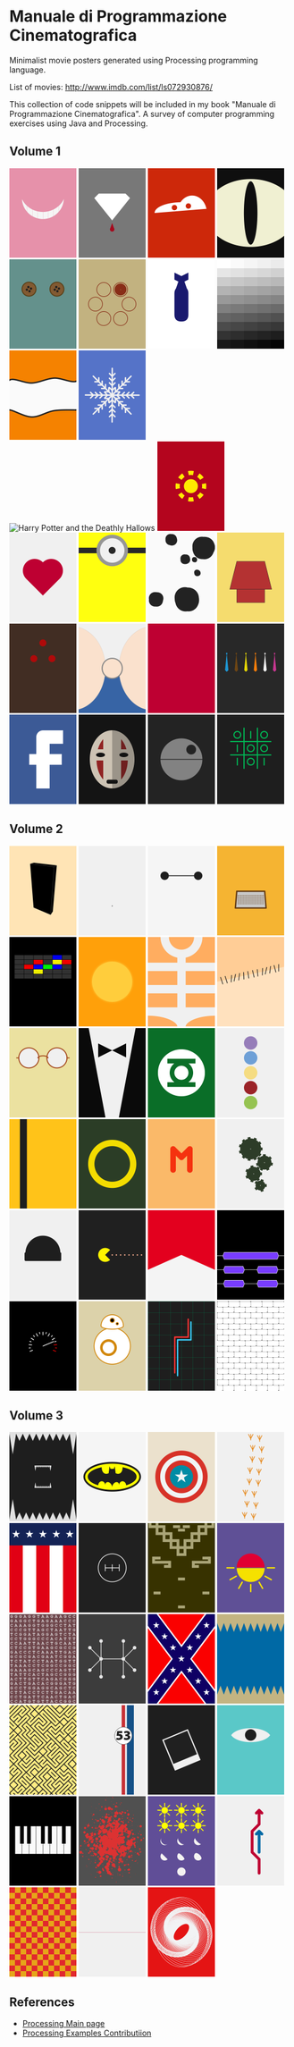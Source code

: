 # Manuale di Programmazione Cinematografica
Minimalist movie posters generated using Processing programming language.

List of movies: http://www.imdb.com/list/ls072930876/

This collection of code snippets will be included in my book "Manuale di Programmazione Cinematografica". A survey of computer programming exercises using Java and Processing.

## Volume 1
<img src="examples/volume1/alice_in_wonderland/alice-in-wonderland.png"  width="120px" title="Alice in Wonderland">
<img src="examples/volume1/blood_diamonds/blood-diamonds.png" width="120px" title="Blood Diamonds">
<img src="examples/volume1/cars/cars.png" width="120px" title="Cars">
<img src="examples/volume1/cat_s_eye/cat's-eye.png" width="120px" title="Cat's Eye">
<img src="examples/volume1/coraline/coraline.png" width="120px" title="Coraline">
<img src="examples/volume1/deer_hunter_the/the-deer-hunter.png"  width="120px" title="The deer hunter">
<img src="examples/volume1/dr_strangelove/dr-strangelove.png" width="120px" title="Dr Strangelove">
<img src="examples/volume1/fifty_shades_of_grey/fifty-shades-of-grey.png" width="120px" title="Fifty shades of gray">
<img src="examples/volume1/finding_nemo/finding-nemo.png"  width="120px" title="Finding Nemo">
<img src="examples/volume1/frozen/frozen.png" width="120px" title="Frozen">
<img src="examplesvolume1//harry_potter_and_the_deathly_hallows/harry-potter-and-the-deathly-hallows.png" width="120px" title="Harry Potter and the Deathly Hallows">
<img src="examples/volume1/iron_man/iron-man.png" width="120px" title="Iron Man">
<img src="examples/volume1/love_story/love-story.png"  width="120px" title="Love story">
<img src="examples/volume1/minions/minions.png" width="120px" title="Minions">
<img src="examples/volume1/one_hundred_and_one_dalmatians/one-hundred-and-one-dalmatians.png" width="120px" title="One hundred and one dalmatians">
<img src="examples/volume1/peanuts_movie_the/the-peanuts-movie.png" width="120px" title="The Peanuts Movie">
<img src="examples/volume1/predator/predator.png" width="120px" title="Predator">
<img src="examples/volume1/pretty_woman/pretty-woman.png" width="120px" title="Pretty Woman">
<img src="examples/volume1/profondo_rosso/profondo-rosso.png"  width="120px" title="Profondo Rosso">
<img src="examples/volume1/reservoir_dogs/reservoir-dogs.png" width="120px" title="Reservoir Dogs">
<img src="examples/volume1/social_network_the/the-social-network.png"  width="120px" title="The Social Network">
<img src="examples/volume1/spirited_away/spirited-away.png"  width="120px" title="Spirited away">
<img src="examples/volume1/star_wars/star-wars.png"  width="120px" title="Star Wars">
<img src="examples/volume1/war_games/war-games.png"  width="120px" title="War Games">


## Volume 2
<img src="examples/x_2001_a_space_odyssey/2001-a-space-odyssey.png" width="120px" title="2001 A space odyssey">
<img src="examples/ant_man/ant-man.png" width="120px" title="Ant Man">
<img src="examples/big_hero_6/big-hero-6.png"  width="120px" title="Big Hero 6">
<img src="examples/charlie_s_angels/charlie-s-angels.png" width="120px" title="Charlie's Angels">
<img src="examples/close_encounters_of_the_third_kind/close-encounters-of-the-third-kind.png" width="120px" title="Close Encounters of the Third Kind">
<img src="examples/dune/dune.png" width="120px" title="Dune">
<img src="examples/fifth_element_the/the-fifth-element.png" width="120px" title="The Fifth Element">
<img src="examples/frankenstein/frankenstein.png" width="120px" title="Frankenstein">
<img src="examples/gandhi/gandhi.png" width="120px" title="Gandhi">
<img src="examples/godfather_the/the-godfather.png" width="120px" title="The Godfather">
<img src="examples/green_lantern/green-lantern.png" width="120px" title="Green Lantern">
<img src="examples/inside_out/inside-out.png" width="120px" title="Inside Out">
<img src="examples/kill_bill/kill-bill.png" width="120px" title="Kill Bill">
<img src="examples/lord_of_the_rings_the/the-lord-of-the-rings.png" width="120px" title="The Lord of the Rings">
<img src="examples/m/M.png" width="120px" title="M">
<img src="examples/modern_times/modern-times.png" width="120px" title="Modern times">
<img src="examples/one_flew_over_the_cuckoo_s_nest/one-flew-over-the-cukoo-s-nest.png" width="120px" title="One flew over the cukoo's nest.png">
<img src="examples/pixels/pixels.png" width="120px" title="Pixels">
<img src="examples/rush/rush.png" width="120px" title="Rush">
<img src="examples/slumdog_millionaire/slumdog-millionaire.png" width="120px" title="Slumdog Millionaire">
<img src="examples/speed/speed.png" width="120px" title="Speed">
<img src="examples/star_wars_the_force_awakens/star-wars-the-force-awakens.png"  width="120px" title="Star Sars the Force awakens">
<img src="examples/tron/tron.png" width="120px" title="Tron">
<img src="examples/wall_the/the-wall.png" width="120px" title="The Wall">



## Volume 3

<img src="examples/alien/alien.png" width="120px" title="Alien">
<img src="examples/batman/batman.png"  width="120px" title="Batman">
<img src="examples/captain_america/captain-america.png"  width="120px" title="Captain America">
<img src="examples/chicken_run/chicken-run.png" width="120px" title="Chicken Run">
<img src="examples/creed/creed.png" width="120px" title="Creed">
<img src="examples/fast_and_the_furious_the/the-fast-and-the-furious.png" width="120px" title="The Fast and the Furious">
<img src="examples/fistful_of_dollars/fistful-of-dollars.png" width="120px" title="Fistful of dollars">
<img src="examples/from_dusk_till_dawn/from-dusk-till-dawn.png" width="120px" title="From Dusk till Dawn">
<img src="examples/gattaca/gattaca.png" width="120px" title="GATTACA">
<img src="examples/good_will_hunting/good-will-hunting.png" width="120px" title="Good Will Hunting">
<img src="examples/hazzard/hazzard.png" width="120px" title="Hazzard">
<img src="examples/jaws/jaws.png"  width="120px" title="Jaws">
<img src="examples/labyrinth/labyrinth.png"  width="120px" title="Labyrinth">
<img src="examples/love_bug_the/the-love-bug.png" width="120px" title="The Love Bug">
<img src="examples/memento/memento.png" width="120px" title="Memento">
<img src="examples/monsters_inc/monsters-inc.png" width="120px" title="Monsters Inc">
<img src="examples/pianist_the/the-pianist.png" width="120px" title="The Pianist">
<img src="examples/pulp_fiction/pulp-fiction.png"  width="120px" title="Pulp Fiction">
<img src="examples/six_days_seven_nights/six-days-seven-nights.png"  width="120px" title="Six days Seven nights">
<img src="examples/sorpasso_il/il-sorpasso.png"  width="120px" title="Il sorpasso">
<img src="examples/speed_racer/speed-racer.png" width="120px" title="Speed Racer">
<img src="examples/thin_red_line_the/the-thin-red-line.png" width="120px" title="The thin red line">
<img src="examples/vertigo/vertigo.png"  width="120px" title="Vertigo">



## References
* [Processing Main page](https://processing.org/)
* [Processing Examples Contributiion](https://github.com/processing/processing/wiki/Examples-Overview)

